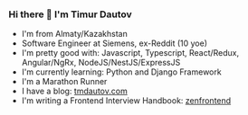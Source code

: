 ### Hi there 👋 I'm Timur Dautov

- I'm from Almaty/Kazakhstan
- Software Engineer at Siemens, ex-Reddit (10 yoe)
- I'm pretty good with: Javascript, Typescript, React/Redux, Angular/NgRx, NodeJS/NestJS/ExpressJS
- I'm currently learning: Python and Django Framework
- I'm a Marathon Runner
- I have a blog: [tmdautov.com](https://tmdautov.com/)
- I'm writing a Frontend Interview Handbook: [zenfrontend](https://zenfrontend.com/)


<!--
**tmdautov/tmdautov** is a ✨ _special_ ✨ repository because its `README.md` (this file) appears on your GitHub profile.

Here are some ideas to get you started:

- 🔭 I’m currently working on ...
- 🌱 I’m currently learning ...
- 👯 I’m looking to collaborate on ...
- 🤔 I’m looking for help with ...
- 💬 Ask me about ...
- 📫 How to reach me: ...
- 😄 Pronouns: ...
- ⚡ Fun fact: ...
-->
